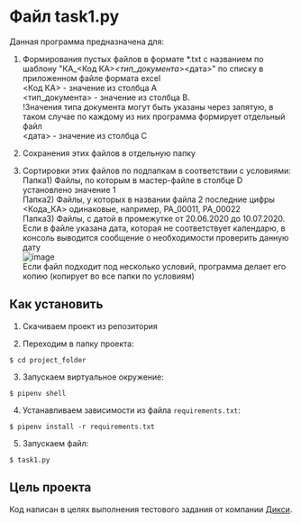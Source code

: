 # Файл task1.py
Данная программа предназначена для:
1. Формирования пустых файлов в формате *.txt с названием по шаблону "КА_<Код КА>_<тип_документа>_<дата>" по списку в приложенном файле формата excel  
	   <Код КА> - значение из столбца А  
	   <тип_документа> - значение из столбца B.   
	   !Значения типа документа могут быть указаны через запятую, в таком случае по каждому из них программа формирует отдельный файл  
	   <дата> - значение из столбца C
	   
2. Сохранения этих файлов в отдельную папку

3. Сортировки этих файлов по подпапкам в соответствии с условиями:  
	   Папка1) Файлы, по которым в мастер-файле в столбце D установлено значение 1  
	   Папка2) Файлы, у которых в названии файла 2 последние цифры <Кода_КА> одинаковые, например, PA_00011, PA_00022  
	   Папка3) Файлы, с датой в промежутке от 20.06.2020 до 10.07.2020.  
    Если в файле указана дата, которая не соответствует календарю, в консоль выводится сообщение о необходимости проверить данную дату  
    ![image](https://user-images.githubusercontent.com/106922768/193472074-24f6a85a-a2b1-4e7b-a949-0411f2f0a450.png)  
		  Если файл подходит под несколько условий, программа делает его копию (копирует во все папки по условиям)  
	
## Как установить

1. Скачиваем проект из репозитория

2. Переходим в папку проекта:  
```
$ cd project_folder
```
3. Запускаем виртуальное окружение:  
```
$ pipenv shell
```
4. Устанавливаем зависимости из файла `requirements.txt`:  
```
$ pipenv install -r requirements.txt
```
5. Запускаем файл:  
```
$ task1.py
```

## Цель проекта
Код написан в целях выполнения тестового задания от компании [Дикси](https://dixy.ru/).


 
